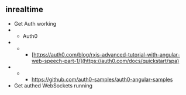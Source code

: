 ## inrealtime

* Get Auth working
* * Auth0
* * * [https://auth0.com/blog/rxjs-advanced-tutorial-with-angular-web-speech-part-1/](https://auth0.com/docs/quickstart/spa)
* * * https://github.com/auth0-samples/auth0-angular-samples
* Get authed WebSockets running

